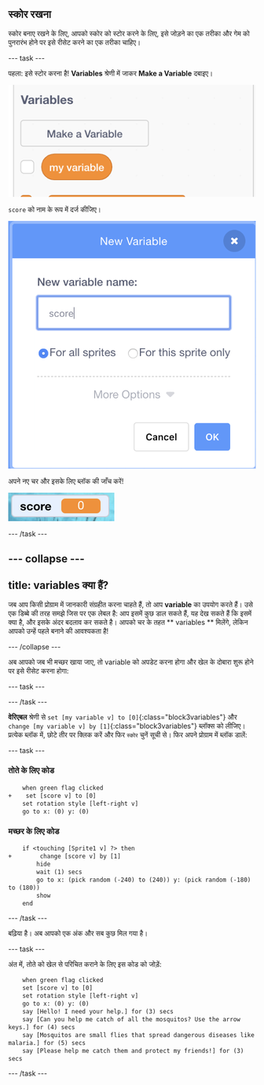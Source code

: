 ## स्कोर रखना

स्कोर बनाए रखने के लिए, आपको स्कोर को स्टोर करने के लिए, इसे जोड़ने का एक तरीका और गेम को पुनरारंभ होने पर इसे रीसेट करने का एक तरीका चाहिए।

--- task ---

पहला: इसे स्टोर करना है! **Variables** श्रेणी में जाकर **Make a Variable** दबाइए।

![](images/catch5.png)

`score` को नाम के रूप में दर्ज कीजिए।

![](images/catch6.png)

अपने नए चर और इसके लिए ब्लॉक की जाँच करें!

![स्कोर वेरिएबल को स्टेज पर प्रदर्शित किया जाता है](images/scoreVariableStage.png)

--- /task ---

--- collapse ---
---
title: variables क्या हैं?
---

जब आप किसी प्रोग्राम में जानकारी संग्रहीत करना चाहते हैं, तो आप **variable** का उपयोग करते हैं। उसे एक डिब्बे की तरह समझे जिस पर एक लेबल है: आप इसमें कुछ डाल सकते हैं, यह देख सकते हैं कि इसमें क्या है, और इसके अंदर बदलाव कर सकते है। आपको चर के तहत ** variables ** मिलेंगे, लेकिन आपको उन्हें पहले बनाने की आवश्यकता है!

--- /collapse ---

अब आपको जब भी मच्छर खाया जाए, तो variable को अपडेट करना होगा और खेल के दोबारा शुरू होने पर इसे रीसेट करना होगा:

--- task ---

--- /task ---

**वेरिएबल** श्रेणी से `set [my variable v] to [0]`{:class="block3variables"} और `change [my variable v] by [1]`{:class="block3variables"} ब्लॉक्स को लीजिए। प्रत्येक ब्लॉक में, छोटे तीर पर क्लिक करें और फिर `स्कोर` चुनें सूची से। फिर अपने प्रोग्राम में ब्लॉक डालें:

--- task ---

### तोते के लिए कोड

```blocks3
    when green flag clicked
+    set [score v] to [0]
    set rotation style [left-right v]
    go to x: (0) y: (0)
```

### मच्छर के लिए कोड

```blocks3
    if <touching [Sprite1 v] ?> then
+        change [score v] by [1]
        hide
        wait (1) secs
        go to x: (pick random (-240) to (240)) y: (pick random (-180) to (180))
        show
    end
```

--- /task ---

बढ़िया है। अब आपको एक अंक और सब कुछ मिल गया है।

--- task ---

अंत में, तोते को खेल से परिचित कराने के लिए इस कोड को जोड़ें:

```blocks3
    when green flag clicked
    set [score v] to [0]
    set rotation style [left-right v]
    go to x: (0) y: (0)
    say [Hello! I need your help.] for (3) secs
    say [Can you help me catch of all the mosquitos? Use the arrow keys.] for (4) secs
    say [Mosquitos are small flies that spread dangerous diseases like malaria.] for (5) secs
    say [Please help me catch them and protect my friends!] for (3) secs
```

--- /task ---
